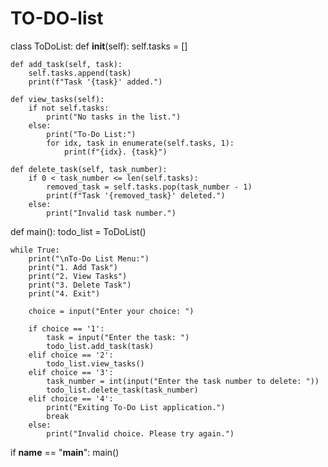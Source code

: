 # TO-DO-list
class ToDoList:
    def __init__(self):
        self.tasks = []

    def add_task(self, task):
        self.tasks.append(task)
        print(f"Task '{task}' added.")

    def view_tasks(self):
        if not self.tasks:
            print("No tasks in the list.")
        else:
            print("To-Do List:")
            for idx, task in enumerate(self.tasks, 1):
                print(f"{idx}. {task}")

    def delete_task(self, task_number):
        if 0 < task_number <= len(self.tasks):
            removed_task = self.tasks.pop(task_number - 1)
            print(f"Task '{removed_task}' deleted.")
        else:
            print("Invalid task number.")


def main():
    todo_list = ToDoList()

    while True:
        print("\nTo-Do List Menu:")
        print("1. Add Task")
        print("2. View Tasks")
        print("3. Delete Task")
        print("4. Exit")

        choice = input("Enter your choice: ")

        if choice == '1':
            task = input("Enter the task: ")
            todo_list.add_task(task)
        elif choice == '2':
            todo_list.view_tasks()
        elif choice == '3':
            task_number = int(input("Enter the task number to delete: "))
            todo_list.delete_task(task_number)
        elif choice == '4':
            print("Exiting To-Do List application.")
            break
        else:
            print("Invalid choice. Please try again.")


if __name__ == "__main__":
    main()

